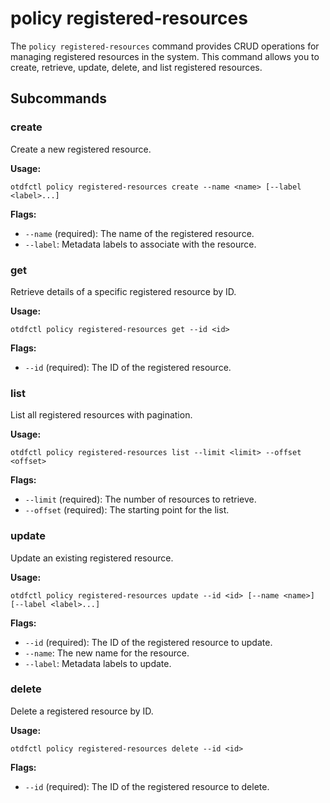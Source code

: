 # policy registered-resources

The `policy registered-resources` command provides CRUD operations for managing registered resources in the system. This command allows you to create, retrieve, update, delete, and list registered resources.

## Subcommands

### create

Create a new registered resource.

**Usage:**
```
otdfctl policy registered-resources create --name <name> [--label <label>...]
```

**Flags:**
- `--name` (required): The name of the registered resource.
- `--label`: Metadata labels to associate with the resource.

### get

Retrieve details of a specific registered resource by ID.

**Usage:**
```
otdfctl policy registered-resources get --id <id>
```

**Flags:**
- `--id` (required): The ID of the registered resource.

### list

List all registered resources with pagination.

**Usage:**
```
otdfctl policy registered-resources list --limit <limit> --offset <offset>
```

**Flags:**
- `--limit` (required): The number of resources to retrieve.
- `--offset` (required): The starting point for the list.

### update

Update an existing registered resource.

**Usage:**
```
otdfctl policy registered-resources update --id <id> [--name <name>] [--label <label>...]
```

**Flags:**
- `--id` (required): The ID of the registered resource to update.
- `--name`: The new name for the resource.
- `--label`: Metadata labels to update.

### delete

Delete a registered resource by ID.

**Usage:**
```
otdfctl policy registered-resources delete --id <id>
```

**Flags:**
- `--id` (required): The ID of the registered resource to delete.
